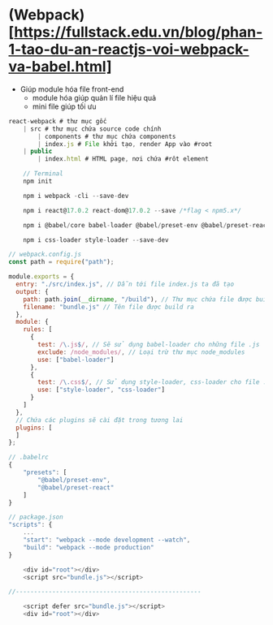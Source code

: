 # (Webpack)[https://fullstack.edu.vn/blog/phan-1-tao-du-an-reactjs-voi-webpack-va-babel.html]

- Giúp module hóa file front-end
    - module hóa giúp quản lí file hiệu quả
    - mini file giúp tối ưu

```Javascript
react-webpack # thư mục gốc
    | src # thư mục chứa source code chính
        | components # thư mục chứa components
        | index.js # File khởi tạo, render App vào #root
    | public 
        | index.html # HTML page, nơi chứa #rôt element 
```

``` Javascript
    // Terminal
    npm init

    npm i webpack -cli --save-dev

    npm i react@17.0.2 react-dom@17.0.2 --save /*flag < npm5.x*/

    npm i @babel/core babel-loader @babel/preset-env @babel/preset-react --save-dev

    npm i css-loader style-loader --save-dev
```

```Javascript
// webpack.config.js
const path = require("path");

module.exports = {
  entry: "./src/index.js", // Dẫn tới file index.js ta đã tạo
  output: {
    path: path.join(__dirname, "/build"), // Thư mục chứa file được build ra
    filename: "bundle.js" // Tên file được build ra
  },
  module: {
    rules: [
      {
        test: /\.js$/, // Sẽ sử dụng babel-loader cho những file .js
        exclude: /node_modules/, // Loại trừ thư mục node_modules
        use: ["babel-loader"]
      },
      {
        test: /\.css$/, // Sử dụng style-loader, css-loader cho file .css
        use: ["style-loader", "css-loader"]
      }
    ]
  },
  // Chứa các plugins sẽ cài đặt trong tương lai
  plugins: [
  ]
};  
```

```Javascript
// .babelrc
{
    "presets": [
        "@babel/preset-env",
        "@babel/preset-react"
    ]
}
```

```Javascript
// package.json
"scripts": {
    ...
    "start": "webpack --mode development --watch",
    "build": "webpack --mode production"
}
```

```Javascript
    <div id="root"></div>
    <script src="bundle.js"></script>

//---------------------------------------------------

    <script defer src="bundle.js"></script>
    <div id="root"></div>
```
